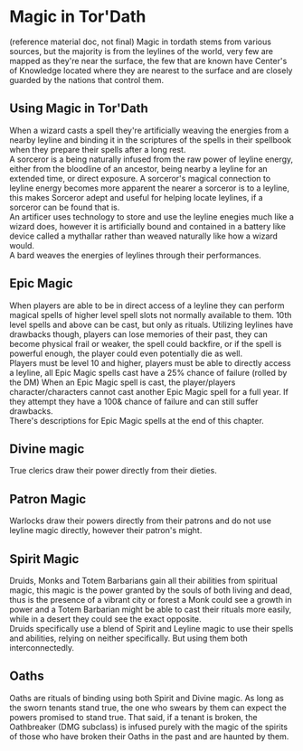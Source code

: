 # Magic in Tor'Dath
(reference material doc, not final)
Magic in tordath stems from various sources, but the majority is from the leylines of the world, very few are mapped as they're near the surface, the few that are known have Center's of Knowledge located where they are nearest to the surface and are closely guarded by the nations that control them.

## Using Magic in Tor'Dath
When a wizard casts a spell they're artificially weaving the energies from a nearby leyline and binding it in the scriptures of the spells in their spellbook when they prepare their spells after a long rest.  
A sorceror is a being naturally infused from the raw power of leyline energy, either from the bloodline of an ancestor, being nearby a leyline for an extended time, or direct exposure. A sorceror's magical connection to leyline energy becomes more apparent the nearer a sorceror is to a leyline, this makes Sorceror adept and useful for helping locate leylines, if a sorceror can be found that is.  
An artificer uses technology to store and use the leyline enegies much like a wizard does, however it is artificially bound and contained in a battery like device called a mythallar rather than weaved naturally like how a wizard would.  
A bard weaves the energies of leylines through their performances.  

## Epic Magic
When players are able to be in direct access of a leyline they can perform magical spells of higher level spell slots not normally available to them. 10th level spells and above can be cast, but only as rituals. Utilizing leylines have drawbacks though, players can lose memories of their past, they can become physical frail or weaker, the spell could backfire, or if the spell is powerful enough, the player could even potentially die as well.  
Players must be level 10 and higher, players must be able to directly access a leyline, all Epic Magic spells cast have a 25% chance of failure (rolled by the DM)
When an Epic Magic spell is cast, the player/players character/characters cannot cast another Epic Magic spell for a full year. If they attempt they have a 100& chance of failure and can still suffer drawbacks.  
There's descriptions for Epic Magic spells at the end of this chapter.

## Divine magic
True clerics draw their power directly from their dieties.

## Patron Magic
Warlocks draw their powers directly from their patrons and do not use leyline magic directly, however their patron's might.

## Spirit Magic
Druids, Monks and Totem Barbarians gain all their abilities from spiritual magic, this magic is the power granted by the souls of both living and dead, thus is the presence of a vibrant city or forest a Monk could see a growth in power and a Totem Barbarian might be able to cast their rituals more easily, while in a desert they could see the exact opposite.  
Druids specifically use a blend of Spirit and Leyline magic to use their spells and abilities, relying on neither specifically. But using them both interconnectedly.

## Oaths
Oaths are rituals of binding using both Spirit and Divine magic. As long as the sworn tenants stand true, the one who swears by them can expect the powers promised to stand true. That said, if a tenant is broken, the Oathbreaker (DMG subclass) is infused purely with the magic of the spirits of those who have broken their Oaths in the past and are haunted by them.
